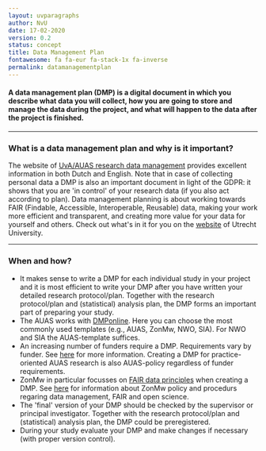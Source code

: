 ```yaml
---
layout: uvparagraphs
author: NvU
date: 17-02-2020
version: 0.2
status: concept
title: Data Management Plan
fontawesome: fa fa-eur fa-stack-1x fa-inverse
permalink: datamanagementplan
---
```


#### A data management plan (DMP) is a digital document in which you describe what data you will collect, how you are going to store and manage the data during the project, and what will happen to the data after the project is finished. 

---

### What is a data management plan and why is it important?
The website of [UvA/AUAS research data management](https://rdm.uva.nl/en/planning/planning.html) provides excellent information in both Dutch and English. Note that in case of collecting personal data a DMP is also an important document in light of the GDPR: it shows that you are 'in control' of your research data (if you also act according to plan). Data management planning is about working towards FAIR (Findable, Accessible, Interoperable, Reusable) data, making your work more efficient and transparent, and creating more value for your data for yourself and others. Check out what's in it for you on the [website](https://www.uu.nl/en/research/research-data-management/guides/data-management-planning) of Utrecht University.

---

### When and how?
* It makes sense to write a DMP for each individual study in your project and it is most efficient to write your DMP after you have written your detailed research protocol/plan. Together with the research protocol/plan and (statistical) analysis plan, the DMP forms an important part of preparing your study.
* The AUAS works with [DMPonline](https://rdm.uva.nl/en/planning/dmponline/dmponline.html). Here you can choose the most commonly used templates (e.g., AUAS, ZonMw, NWO, SIA). For NWO and SIA the AUAS-template suffices.
* An increasing number of funders require a DMP. Requirements vary by funder. See [here](https://rdm.uva.nl/en/planning/funder-requirements/funder-requirements.html) for more information. Creating a DMP for practice-oriented AUAS research is also AUAS-policy regardless of funder requirements.
* ZonMw in particular focusses on [FAIR data principles](https://doi.org/10.5281/zenodo.3405141) when creating a DMP. See [here](https://www.zonmw.nl/en/research-and-results/fair-data-and-data-management/) for information about ZonMw policy and procedurs regaring data management, FAIR and open science.
* The 'final' version of your DMP should be checked by the supervisor or principal investigator. Together with the research protocol/plan and (statistical) analysis plan, the DMP could be preregistered.
* During your study evaluate your DMP and make changes if necessary (with proper version control).
